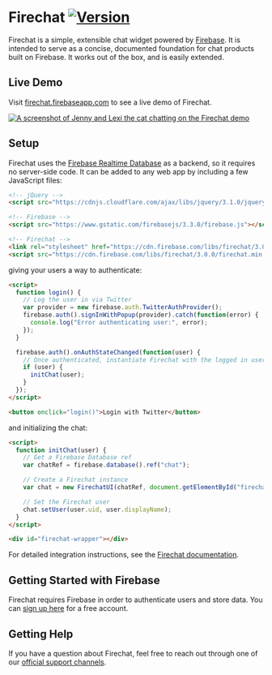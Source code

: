 # Firechat [![Version](https://badge.fury.io/gh/firebase%2Ffirechat.svg)](http://badge.fury.io/gh/firebase%2Ffirechat)

Firechat is a simple, extensible chat widget powered by
[Firebase](https://firebase.google.com/?utm_source=firechat). It is intended to serve as a concise,
documented foundation for chat products built on Firebase. It works out of the box, and is easily
extended.

## Live Demo

Visit [firechat.firebaseapp.com](https://firechat.firebaseapp.com/) to see a live demo of Firechat.

[![A screenshot of Jenny and Lexi the cat chatting on the Firechat demo](screenshot.png)](https://firechat.firebaseapp.com/)

## Setup

Firechat uses the [Firebase Realtime Database](https://firebase.google.com/docs/database/?utm_source=firechat)
as a backend, so it requires no server-side code. It can be added to any web app by including a few
JavaScript files:

```HTML
<!-- jQuery -->
<script src="https://cdnjs.cloudflare.com/ajax/libs/jquery/3.1.0/jquery.min.js"></script>

<!-- Firebase -->
<script src="https://www.gstatic.com/firebasejs/3.3.0/firebase.js"></script>

<!-- Firechat -->
<link rel="stylesheet" href="https://cdn.firebase.com/libs/firechat/3.0.0/firechat.min.css" />
<script src="https://cdn.firebase.com/libs/firechat/3.0.0/firechat.min.js"></script>
```

giving your users a way to authenticate:

```HTML
<script>
  function login() {
    // Log the user in via Twitter
    var provider = new firebase.auth.TwitterAuthProvider();
    firebase.auth().signInWithPopup(provider).catch(function(error) {
      console.log("Error authenticating user:", error);
    });
  }

  firebase.auth().onAuthStateChanged(function(user) {
    // Once authenticated, instantiate Firechat with the logged in user
    if (user) {
      initChat(user);
    }
  });
</script>

<button onclick="login()">Login with Twitter</button>
```

and initializing the chat:

```HTML
<script>
  function initChat(user) {
    // Get a Firebase Database ref
    var chatRef = firebase.database().ref("chat");

    // Create a Firechat instance
    var chat = new FirechatUI(chatRef, document.getElementById("firechat-wrapper"));

    // Set the Firechat user
    chat.setUser(user.uid, user.displayName);
  }
</script>

<div id="firechat-wrapper"></div>
```

For detailed integration instructions, see the [Firechat documentation](https://firechat.firebaseapp.com/docs/).

## Getting Started with Firebase

Firechat requires Firebase in order to authenticate users and store data. You can
[sign up here](https://console.firebase.google.com/?utm_source=firechat) for a free account.

## Getting Help

If you have a question about Firechat, feel free to reach out through one of our
[official support channels](https://firebase.google.com/support/?utm_source=firechat).
